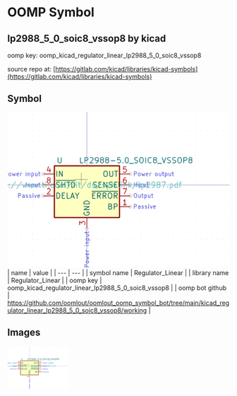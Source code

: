 # OOMP Symbol  
## lp2988_5_0_soic8_vssop8  by kicad  
  
oomp key: oomp_kicad_regulator_linear_lp2988_5_0_soic8_vssop8  
  
source repo at: [https://gitlab.com/kicad/libraries/kicad-symbols](https://gitlab.com/kicad/libraries/kicad-symbols)  
## Symbol  
  
[![working.png](working_600.png)](working.png)  
| name | value | 
| --- | --- | 
| symbol name | Regulator_Linear | 
| library name | Regulator_Linear | 
| oomp key | oomp_kicad_regulator_linear_lp2988_5_0_soic8_vssop8 | 
| oomp bot github | https://github.com/oomlout/oomlout_oomp_symbol_bot/tree/main/kicad_regulator_linear_lp2988_5_0_soic8_vssop8/working | 
## Images  
  
[![working.png](working_140.png)](working.png)  
